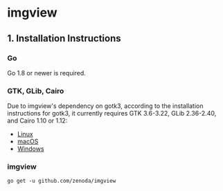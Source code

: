 # imgview

## 1. Installation Instructions
### Go
Go 1.8 or newer is required.

### GTK, GLib, Cairo
Due to imgview's dependency on gotk3, according to the installation instructions for gotk3, it currently requires GTK 3.6-3.22, GLib 2.36-2.40, and Cairo 1.10 or 1.12:

- [Linux](https://github.com/gotk3/gotk3/wiki/Installing-on-Linux)
- [macOS](https://github.com/gotk3/gotk3/wiki/Installing-on-macOS)
- [Windows](https://github.com/gotk3/gotk3/wiki/Installing-on-Windows)

### imgview

```
go get -u github.com/zenoda/imgview
```
